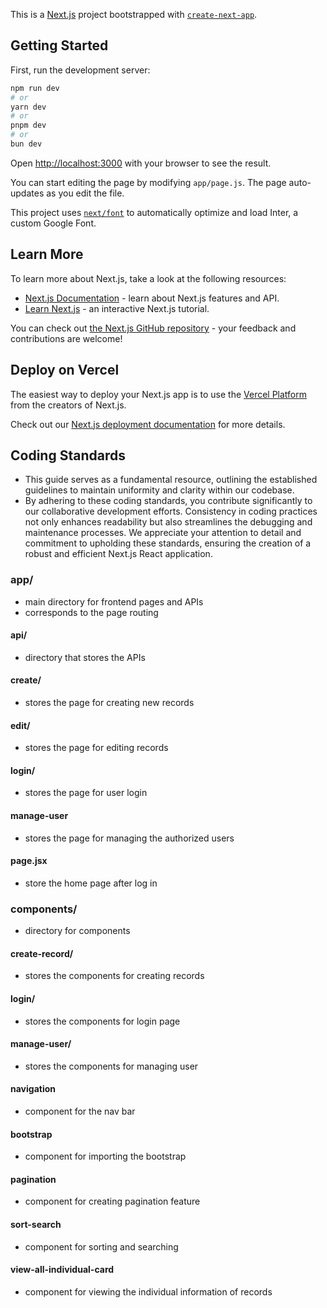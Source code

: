 This is a [Next.js](https://nextjs.org/) project bootstrapped with [`create-next-app`](https://github.com/vercel/next.js/tree/canary/packages/create-next-app).

## Getting Started

First, run the development server:

```bash
npm run dev
# or
yarn dev
# or
pnpm dev
# or
bun dev
```

Open [http://localhost:3000](http://localhost:3000) with your browser to see the result.

You can start editing the page by modifying `app/page.js`. The page auto-updates as you edit the file.

This project uses [`next/font`](https://nextjs.org/docs/basic-features/font-optimization) to automatically optimize and load Inter, a custom Google Font.

## Learn More

To learn more about Next.js, take a look at the following resources:

- [Next.js Documentation](https://nextjs.org/docs) - learn about Next.js features and API.
- [Learn Next.js](https://nextjs.org/learn) - an interactive Next.js tutorial.

You can check out [the Next.js GitHub repository](https://github.com/vercel/next.js/) - your feedback and contributions are welcome!

## Deploy on Vercel

The easiest way to deploy your Next.js app is to use the [Vercel Platform](https://vercel.com/new?utm_medium=default-template&filter=next.js&utm_source=create-next-app&utm_campaign=create-next-app-readme) from the creators of Next.js.

Check out our [Next.js deployment documentation](https://nextjs.org/docs/deployment) for more details.

## Coding Standards
- This guide serves as a fundamental resource, outlining the established guidelines to maintain uniformity and clarity within our codebase.
- By adhering to these coding standards, you contribute significantly to our collaborative development efforts. Consistency in coding practices not only enhances readability but also streamlines the debugging and maintenance processes. We appreciate your attention to detail and commitment to upholding these standards, ensuring the creation of a robust and efficient Next.js React application.
### app/
- main directory for frontend pages and APIs
- corresponds to the page routing
#### api/
- directory that stores the APIs
#### create/
- stores the page for creating new records
#### edit/
- stores the page for editing records
#### login/
- stores the page for user login
#### manage-user
- stores the page for managing the authorized users
#### page.jsx
- store the home page after log in
### components/
- directory for components 
#### create-record/
- stores the components for creating records
#### login/
- stores the components for login page
#### manage-user/
- stores the components for managing user
#### navigation
- component for the nav bar
#### bootstrap
- component for importing the bootstrap
#### pagination
- component for creating pagination feature
#### sort-search
- component for sorting and searching
#### view-all-individual-card
- component for viewing the individual information of records